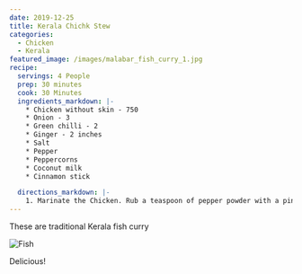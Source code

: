 ```yaml
---
date: 2019-12-25
title: Kerala Chichk Stew
categories:
  - Chicken
  - Kerala
featured_image: /images/malabar_fish_curry_1.jpg
recipe:
  servings: 4 People
  prep: 30 minutes
  cook: 30 Minutes
  ingredients_markdown: |-
    * Chicken without skin - 750
    * Onion - 3
    * Green chilli - 2
    * Ginger - 2 inches
    * Salt
    * Pepper
    * Peppercorns
    * Coconut milk
    * Cinnamon stick

  directions_markdown: |-
    1. Marinate the Chicken. Rub a teaspoon of pepper powder with a pinch of salt on the chicken and refrigerate for an hour.
---
```

These are traditional Kerala fish curry

![Fish](/images/malabar_fish_curry_1.jpg)

Delicious!